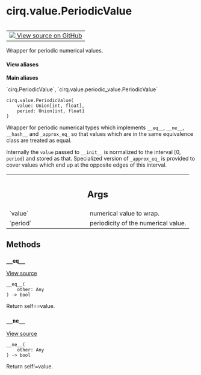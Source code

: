 <div itemscope itemtype="http://developers.google.com/ReferenceObject">
<meta itemprop="name" content="cirq.value.PeriodicValue" />
<meta itemprop="path" content="Stable" />
<meta itemprop="property" content="__eq__"/>
<meta itemprop="property" content="__init__"/>
<meta itemprop="property" content="__ne__"/>
</div>

# cirq.value.PeriodicValue

<!-- Insert buttons and diff -->

<table class="tfo-notebook-buttons tfo-api" align="left">

<td>
  <a target="_blank" href="https://github.com/quantumlib/cirq/tree/master/cirq/value/periodic_value.py">
    <img src="https://www.tensorflow.org/images/GitHub-Mark-32px.png" />
    View source on GitHub
  </a>
</td>
</table>



Wrapper for periodic numerical values.

<section class="expandable">
  <h4 class="showalways">View aliases</h4>
  <p>
<b>Main aliases</b>
<p>`cirq.PeriodicValue`, `cirq.value.periodic_value.PeriodicValue`</p>
</p>
</section>

<pre class="devsite-click-to-copy prettyprint lang-py tfo-signature-link">
<code>cirq.value.PeriodicValue(
    value: Union[int, float],
    period: Union[int, float]
)
</code></pre>



<!-- Placeholder for "Used in" -->

Wrapper for periodic numerical types which implements `__eq__`, `__ne__`,
`__hash__` and `_approx_eq_` so that values which are in the same
equivalence class are treated as equal.

Internally the `value` passed to `__init__` is normalized to the interval
[0, `period`) and stored as that. Specialized version of `_approx_eq_` is
provided to cover values which end up at the opposite edges of this
interval.

<!-- Tabular view -->
 <table class="responsive fixed orange">
<colgroup><col width="214px"><col></colgroup>
<tr><th colspan="2"><h2 class="add-link">Args</h2></th></tr>

<tr>
<td>
`value`
</td>
<td>
numerical value to wrap.
</td>
</tr><tr>
<td>
`period`
</td>
<td>
periodicity of the numerical value.
</td>
</tr>
</table>



## Methods

<h3 id="__eq__"><code>__eq__</code></h3>

<a target="_blank" href="https://github.com/quantumlib/cirq/tree/master/cirq/value/periodic_value.py">View source</a>

<pre class="devsite-click-to-copy prettyprint lang-py tfo-signature-link">
<code>__eq__(
    other: Any
) -> bool
</code></pre>

Return self==value.


<h3 id="__ne__"><code>__ne__</code></h3>

<a target="_blank" href="https://github.com/quantumlib/cirq/tree/master/cirq/value/periodic_value.py">View source</a>

<pre class="devsite-click-to-copy prettyprint lang-py tfo-signature-link">
<code>__ne__(
    other: Any
) -> bool
</code></pre>

Return self!=value.




